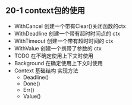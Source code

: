 ## 20-1 context包的使用
- WithCancel   创建一个带有Clear()关闭函数的ctx
- WithDeadline 创建一个带有超时时间点的 ctx
- WithTimeout  创建一个带有超时时间的 ctx
- WithValue    创建一个携带了参数的 ctx
- TODO         在不确定使用上下文时使用
- Background   在确定使用上下文时使用
- Context      基础结构 实现方法
    - Deadline()
    - Done()
    - Err()
    - Value()
    
